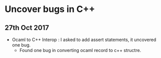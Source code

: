

# Uncover bugs in C++


27th Oct 2017
--------------

* Ocaml to C++ Interop : I asked to add assert statements, it uncovered one bug.
    - Found one bug in converting ocaml record to c++ structre.
    


